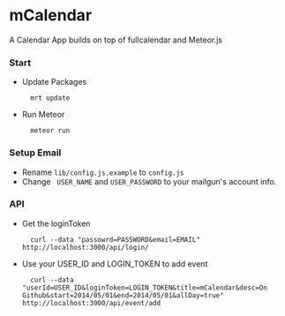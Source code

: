 mCalendar
=========

A Calendar App builds on top of fullcalendar and Meteor.js




### Start
- Update Packages

		mrt update

- Run Meteor

		meteor run

### Setup Email
- Rename `lib/config.js.example` to `config.js`
- Change ` USER_NAME` and `USER_PASSWORD` to your mailgun's account info.

### API

- Get the loginToken

		curl --data "passowrd=PASSWORD&email=EMAIL" http://localhost:3000/api/login/

- Use your USER_ID and LOGIN_TOKEN to add event

		curl --data "userId=USER_ID&loginToken=LOGIN_TOKEN&title=mCalendar&desc=On Github&start=2014/05/01&end=2014/05/01&allDay=true" http://localhost:3000/api/event/add
